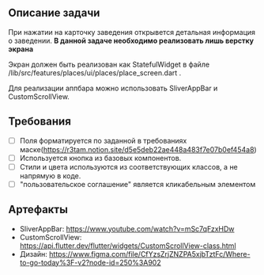 ## Описание задачи

При нажатии на карточку заведения открывется детальная информация о заведении.
**В данной задаче необходимо реализовать лишь верстку экрана**

Экран должен быть реализован как StatefulWidget в файле /lib/src/features/places/ui/places/place_screen.dart .

Для реализации аппбара можно использовать SliverAppBar и CustomScrollView.

## Требования

* [ ] Поля форматируется по заданной в требованиях маске(https://r3tam.notion.site/d5e5deb22ae448a483f7e07b0ef454a8)
* [ ] Используется кнопка из базовых компонентов.
* [ ] Стили и цвета используются из соответствующих классов, а не напрямую в коде.
* [ ] "пользовательское соглашение" является кликабельным элементом

## Артефакты

- SliverAppBar: https://www.youtube.com/watch?v=mSc7qFzxHDw
- CustomScrollView: https://api.flutter.dev/flutter/widgets/CustomScrollView-class.html
- Дизайн: https://www.figma.com/file/CfYzsZrjZNZPA5xjbTztFc/Where-to-go-today%3F-v2?node-id=250%3A902


 